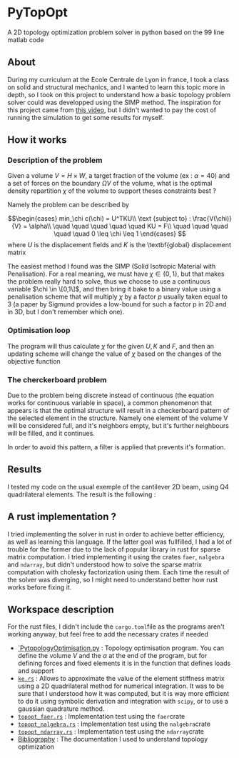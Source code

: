 # PyTopOpt
A 2D topology optimization problem solver in python based on the 99 line matlab code

## About
During my curriculum at the Ecole Centrale de Lyon in france, I took a class on solid and structural mechanics, and I wanted to learn this topic more in depth, so I took on this project to understand how a basic topology problem solver could was developped using the SIMP method. The inspiration for this project came from [this video](https://youtu.be/3smr5CEdksc?si=qrlafq8mZ6PL_7od), but I didn't wanted to pay the cost of running the simulation to get some results for myself.

## How it works
### Description of the problem
Given a volume $V = H\times W$, a target fraction of the volume (ex : $\alpha = 40%$) and a set of forces on the boundary $\Omega V$ of the volume, what is the optimal density repartition $\chi$ of the volume to support theses constraints best ?

Namely the problem can be described by 

$$\begin{cases}
    min_\chi c(\chi) = U^TKU\\
    \text {subject to} : \frac{V(\chi)}{V} = \alpha\\
    \quad \quad \quad \quad \quad KU = F\\
    \quad \quad \quad \quad \quad 0 \leq \chi \leq 1
    \end{cases}
$$
where $U$ is the displacement fields and $K$ is the \textbf{global} displacement matrix

The easiest method I found was the SIMP (Solid Isotropic Material with Penalisation). For a real meaning, we must have $\chi \in \{0,1\}$, but that makes the problem really hard to solve, thus we choose to use a continuous variable $\chi \in \[0,1\]$, and then bring it bake to a binary value using a penalisation scheme that will multiply $\chi$ by a factor $p$ usually taken equal to 3 (a paper by Sigmund provides a low-bound for such a factor p in 2D and in 3D, but I don't remember which one).

### Optimisation loop

The program will thus calculate $\chi$ for the given $U, K$ and $F$, and then an updating scheme will change the value of $\chi$ based on the changes of the objective function

### The cherckerboard problem

Due to the problem being discrete instead of continuous (the equation works for continuous variable in space), a common phenomenon that appears is that the optimal structure will result in a checkerboard pattern of the selected element in the structure. Namely one element of the volume V will be considered full, and it's neighbors empty, but it's further neighbours will be filled, and it continues.

In order to avoid this pattern, a filter is applied that prevents it's formation.

## Results
I tested my code on the usual exemple of the cantilever 2D beam, using Q4 quadrilateral elements. The result is the following :



## A rust implementation ?
I tried implementing the solver in rust in order to achieve better efficiency, as well as learning this language. If the latter goal was fullfilled, I had a lot of trouble for the former due to the lack of popular library in rust for sparse matrix computation. I tried implementing it using the crates `faer`, `nalgebra` and `ndarray`, but didn't understood how to solve the sparse matrix computation with cholesky factorization using them. Each time the result of the solver was diverging, so I might need to understand better how rust works before fixing it.

## Workspace description
For the rust files, I didn't include the `cargo.toml`file as the programs aren't working anyway, but feel free to add the necessary crates if needed
- [`PytopologyOptimisation.py](Python/PytopologyOpt.py) : Topology optimisation program. You can define the volume $V$ and the $\alpha$ at the end of the program, but for defining forces and fixed elements it is in the function that defines loads and support
- [`ke.rs`](Rust/ke.rs) : Allows to approximate the value of the element stiffness matrix using a 2D quadrilateral method for numerical integration. It was to be sure that I understood how it was computed, but it is way more efficient to do it using symbolic derivation and integration with `scipy`, or to use a gaussian quadrature method.
- [`topopt_faer.rs`](Rust/topopt_faer.rs) : Implementation test using the `faer`crate
- [`topopt_nalgebra.rs`](Rust/topopt_faer.rs) : Implementation test using the `nalgebra`crate
- [`topopt_ndarray.rs`](Rust/topopt_faer.rs) : Implementation test using the `ndarray`crate
- [Bibliography](bibliography) : The documentation I used to understand topology optimization 



